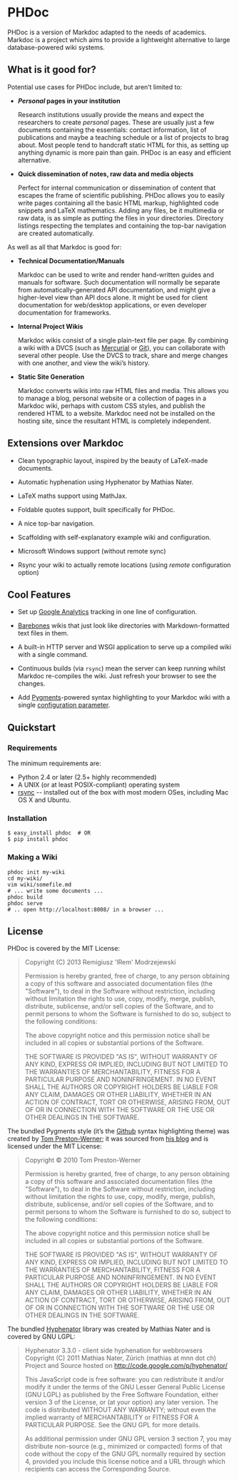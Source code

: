 # PHDoc

PHDoc is a version of Markdoc adapted to the needs of academics.
Markdoc is a project which aims to 
provide a lightweight alternative to large database-powered wiki systems.



## What is it good for?

Potential use cases for PHDoc include, but aren’t limited to:

*   ***Personal* pages in your institution**

    Research institutions usually provide the means
    and expect the researchers
    to create *personal* pages.
    These are usually just a few documents containing the essentials:
    contact information, list of publications
    and maybe a teaching schedule or a list of projects to brag about.
    Most people tend to handcraft static HTML for this,
    as setting up anything dynamic is more pain than gain.
    PHDoc is an easy and efficient alternative.

*   **Quick dissemination of notes, raw data and media objects**

    Perfect for internal communication
    or dissemination of content that escapes the frame of scientific
    publishing.
    PHDoc allows you to easily write pages containing 
    all the basic HTML markup,
    highlighted code snippets
    and LaTeX mathematics.
    Adding any files,
    be it multimedia or raw data,
    is as simple as putting the files in your directories.
    Directory listings respecting the templates 
    and containing the top-bar navigation
    are created automatically.
    
As well as all that Markdoc is good for:
    
*   **Technical Documentation/Manuals**

    Markdoc can be used to write and render hand-written guides and manuals for
    software. Such documentation will normally be separate from
    automatically-generated API documentation, and might give a higher-level
    view than API docs alone. It might be used for client documentation for
    web/desktop applications, or even developer documentation for frameworks.

*   **Internal Project Wikis**
    
    Markdoc wikis consist of a single plain-text file per page. By combining a
    wiki with a DVCS (such as [Mercurial][] or [Git][]), you can collaborate
    with several other people. Use the DVCS to track, share and merge changes
    with one another, and view the wiki’s history.
    
  [Mercurial]: http://mercurial.selenic.com/
  [Git]: http://git-scm.com/

*   **Static Site Generation**

    Markdoc converts wikis into raw HTML files and media. This allows you to
    manage a blog, personal website or a collection of pages in a Markdoc wiki,
    perhaps with custom CSS styles, and publish the rendered HTML to a website.
    Markdoc need not be installed on the hosting site, since the resultant HTML
    is completely independent.

## Extensions over Markdoc

*   Clean typographic layout, inspired by the beauty of LaTeX-made documents.

*   Automatic hyphenation using Hyphenator by Mathias Nater.

*   LaTeX maths support using MathJax.

*   Foldable quotes support, built specifically for PHDoc.

*   A nice top-bar navigation.

*   Scaffolding with self-explanatory example wiki and configuration.

*   Microsoft Windows support (without remote sync)

*   Rsync your wiki to actually remote locations 
    (using *remote* configuration option)

## Cool Features

*   Set up [Google Analytics][] tracking in one line of configuration.

*   [Barebones][] wikis that just look like directories with Markdown-formatted
    text files in them.

*   A built-in HTTP server and WSGI application to serve up a compiled wiki with
    a single command.

*   Continuous builds (via `rsync`) mean the server can keep running whilst
    Markdoc re-compiles the wiki. Just refresh your browser to see the changes.

*   Add [Pygments][]-powered syntax highlighting to your Markdoc wiki with a
    single [configuration parameter][syntax-highlighting].

[google analytics]: http://markdoc.org/ref/configuration#metadata
[barebones]: http://markdoc.org/tips/barebones
[pygments]: http://pygments.org/
[syntax-highlighting]: http://markdoc.org/tips/syntax-highlighting
[licensing]: http://markdoc.org/about#license


## Quickstart

### Requirements

The minimum requirements are:

  * Python 2.4 or later (2.5+ highly recommended)
  * A UNIX (or at least POSIX-compliant) operating system
  * [rsync](http://www.samba.org/rsync/) -- installed out of the box with most
    modern OSes, including Mac OS X and Ubuntu. 

### Installation

    $ easy_install phdoc  # OR
    $ pip install phdoc


### Making a Wiki

    phdoc init my-wiki
    cd my-wiki/
    vim wiki/somefile.md
    # ... write some documents ...
    phdoc build
    phdoc serve
    # .. open http://localhost:8008/ in a browser ...

## License

PHDoc is covered by the MIT License:

> Copyright (C) 2013 Remigiusz 'lRem' Modrzejewski
>
> Permission is hereby granted, free of charge, to any person obtaining a copy
> of this software and associated documentation files (the "Software"), to deal
> in the Software without restriction, including without limitation the rights
> to use, copy, modify, merge, publish, distribute, sublicense, and/or sell
> copies of the Software, and to permit persons to whom the Software is
> furnished to do so, subject to the following conditions:
>
> The above copyright notice and this permission notice shall be included in
> all copies or substantial portions of the Software.
> 
> THE SOFTWARE IS PROVIDED "AS IS", WITHOUT WARRANTY OF ANY KIND, EXPRESS OR
> IMPLIED, INCLUDING BUT NOT LIMITED TO THE WARRANTIES OF MERCHANTABILITY,
> FITNESS FOR A PARTICULAR PURPOSE AND NONINFRINGEMENT. IN NO EVENT SHALL THE
> AUTHORS OR COPYRIGHT HOLDERS BE LIABLE FOR ANY CLAIM, DAMAGES OR OTHER
> LIABILITY, WHETHER IN AN ACTION OF CONTRACT, TORT OR OTHERWISE, ARISING FROM,
> OUT OF OR IN CONNECTION WITH THE SOFTWARE OR THE USE OR OTHER DEALINGS IN THE
> SOFTWARE.

The bundled Pygments style (it’s the [Github][] syntax highlighting theme) was
created by [Tom Preston-Werner][]; it was sourced from [his blog][] and is
licensed under the MIT License:

  [github]: http://github.com/
  [tom preston-werner]: http://tom.preston-werner.com/
  [his blog]: http://github.com/mojombo/tpw/

> Copyright © 2010 Tom Preston-Werner
> 
> Permission is hereby granted, free of charge, to any person
> obtaining a copy of this software and associated documentation
> files (the "Software"), to deal in the Software without
> restriction, including without limitation the rights to use,
> copy, modify, merge, publish, distribute, sublicense, and/or sell
> copies of the Software, and to permit persons to whom the
> Software is furnished to do so, subject to the following
> conditions:
> 
> The above copyright notice and this permission notice shall be
> included in all copies or substantial portions of the Software.
> 
> THE SOFTWARE IS PROVIDED "AS IS", WITHOUT WARRANTY OF ANY KIND,
> EXPRESS OR IMPLIED, INCLUDING BUT NOT LIMITED TO THE WARRANTIES
> OF MERCHANTABILITY, FITNESS FOR A PARTICULAR PURPOSE AND
> NONINFRINGEMENT. IN NO EVENT SHALL THE AUTHORS OR COPYRIGHT
> HOLDERS BE LIABLE FOR ANY CLAIM, DAMAGES OR OTHER LIABILITY,
> WHETHER IN AN ACTION OF CONTRACT, TORT OR OTHERWISE, ARISING
> FROM, OUT OF OR IN CONNECTION WITH THE SOFTWARE OR THE USE OR
> OTHER DEALINGS IN THE SOFTWARE.

The bundled [Hyphenator][] library was created by Mathias Nater
and is covered by GNU LGPL:

 
>  Hyphenator 3.3.0 - client side hyphenation for webbrowsers
>  Copyright (C) 2011  Mathias Nater, Zürich (mathias at mnn dot ch)
>  Project and Source hosted on http://code.google.com/p/hyphenator/
> 
>  This JavaScript code is free software: you can redistribute
>  it and/or modify it under the terms of the GNU Lesser
>  General Public License (GNU LGPL) as published by the Free Software
>  Foundation, either version 3 of the License, or (at your option)
>  any later version.  The code is distributed WITHOUT ANY WARRANTY;
>  without even the implied warranty of MERCHANTABILITY or FITNESS
>  FOR A PARTICULAR PURPOSE.  See the GNU GPL for more details.
>
>  As additional permission under GNU GPL version 3 section 7, you
>  may distribute non-source (e.g., minimized or compacted) forms of
>  that code without the copy of the GNU GPL normally required by
>  section 4, provided you include this license notice and a URL
>  through which recipients can access the Corresponding Source.

[Hyphenator]: http://code.google.com/p/hyphenator/
